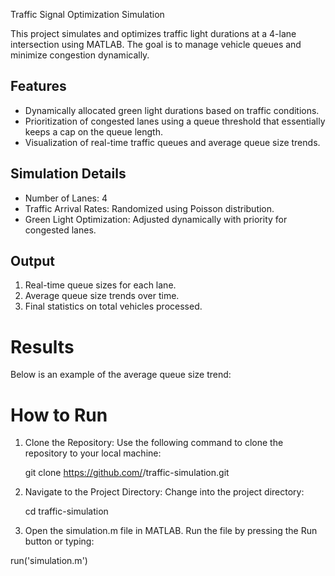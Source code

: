 Traffic Signal Optimization Simulation

This project simulates and optimizes traffic light durations at a 4-lane intersection using MATLAB. The goal is to manage vehicle queues and minimize congestion dynamically.

## Features
- Dynamically allocated green light durations based on traffic conditions.
- Prioritization of congested lanes using a queue threshold that essentially keeps a cap on the queue length.
- Visualization of real-time traffic queues and average queue size trends.

## Simulation Details
- Number of Lanes: 4
- Traffic Arrival Rates: Randomized using Poisson distribution.
- Green Light Optimization: Adjusted dynamically with priority for congested lanes.

## Output
1. Real-time queue sizes for each lane.
2. Average queue size trends over time.
3. Final statistics on total vehicles processed.

# Results
Below is an example of the average queue size trend:


# How to Run
1. Clone the Repository:
   Use the following command to clone the repository to your local machine:

   git clone https://github.com/<your-username>/traffic-simulation.git
   
2. Navigate to the Project Directory:
   Change into the project directory:
   
   cd traffic-simulation
   
3. Open the simulation.m file in MATLAB.
  Run the file by pressing the Run button or typing:

  run('simulation.m')

